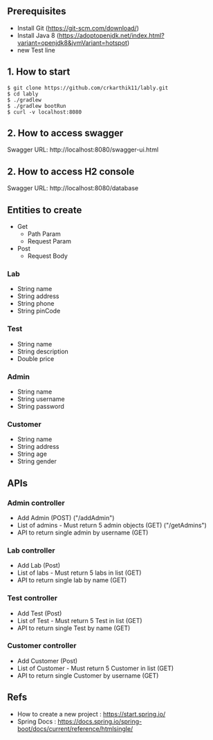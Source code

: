 ## Prerequisites
- Install Git (https://git-scm.com/download/)
- Install Java 8 (https://adoptopenjdk.net/index.html?variant=openjdk8&jvmVariant=hotspot)
- new Test line 

## 1. How to start
```
$ git clone https://github.com/crkarthik11/lably.git
$ cd lably
$ ./gradlew
$ ./gradlew bootRun
$ curl -v localhost:8080
```
## 2. How to access swagger

Swagger URL: http://localhost:8080/swagger-ui.html


## 2. How to access H2 console

Swagger URL: http://localhost:8080/database

## Entities to create

- Get
    - Path Param
    - Request Param
- Post
    - Request Body

### Lab
 - String name
 - String address
 - String phone
 - String pinCode

 ### Test
 - String name
 - String description
 - Double price


### Admin
 - String name
 - String username
 - String password
 
### Customer
 - String name
 - String address
 - String age
 - String gender


## APIs 

### Admin controller
 - Add Admin (POST) ("/addAdmin")
 - List of admins - Must return 5 admin objects (GET) ("/getAdmins")
 - API to return single admin by username (GET)

### Lab controller
 - Add Lab (Post)
 - List of labs - Must return 5 labs in list (GET)
 - API to return single lab by name (GET)


### Test controller
 - Add Test (Post)
 - List of Test - Must return 5 Test in list (GET)
 - API to return single Test by name (GET)


 ### Customer controller
 - Add Customer (Post)
 - List of Customer - Must return 5 Customer in list (GET)
 - API to return single Customer by username (GET)

## Refs
 - How to create a new project : https://start.spring.io/
 - Spring Docs :  https://docs.spring.io/spring-boot/docs/current/reference/htmlsingle/

 
